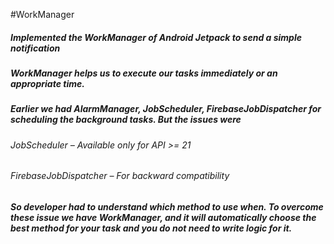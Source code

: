 #WorkManager
<h5>Implemented the WorkManager of Android Jetpack to send a simple notification</h5>
<h5>WorkManager helps us to execute our tasks immediately or an appropriate time.</h5>
<h5>Earlier we had AlarmManager, JobScheduler, FirebaseJobDispatcher for scheduling the background tasks. But the issues were</h5>
<h6>JobScheduler – Available only for API >= 21 </h6>
<h6>FirebaseJobDispatcher – For backward compatibility</h6>
<h5>So developer had to understand which method to use when. To overcome these issue we have WorkManager, and it will automatically choose the best method for your task and you do not need to write logic for it.</h5>

